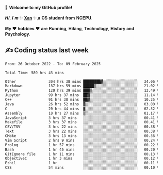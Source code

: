 🎉 **Welcome to my GitHub profile!**</br></br>
𝑯𝒊, 𝑰'𝒎 ✨ [𝐗𝐚𝐧](https://xancoding.cn/) ✨,𝐚 𝐂𝐒 𝐬𝐭𝐮𝐝𝐞𝐧𝐭 𝐟𝐫𝐨𝐦 𝐍𝐂𝐄𝐏𝐔.</br></br>
𝐌𝐲 ❤ 𝐡𝐨𝐛𝐛𝐢𝐞𝐬 ❤ 𝐚𝐫𝐞 𝐑𝐮𝐧𝐧𝐢𝐧𝐠, 𝐇𝐢𝐤𝐢𝐧𝐠, 𝐓𝐞𝐜𝐡𝐧𝐨𝐥𝐨𝐠𝐲, 𝐇𝐢𝐬𝐭𝐨𝐫𝐲 𝐚𝐧𝐝 𝐏𝐬𝐲𝐜𝐡𝐨𝐥𝐨𝐠𝐲.

## ✍️ Coding status last week
<!--START_SECTION:waka-->

```txt
From: 26 October 2022 - To: 09 February 2025

Total Time: 589 hrs 43 mins

Other               304 hrs 38 mins ████████▓░░░░░░░░░░░░░░░░   34.06 %
Markdown            187 hrs 59 mins █████▒░░░░░░░░░░░░░░░░░░░   21.02 %
Python              120 hrs 39 mins ███▒░░░░░░░░░░░░░░░░░░░░░   13.49 %
Jupyter             99 hrs 37 mins  ██▓░░░░░░░░░░░░░░░░░░░░░░   11.14 %
C++                 91 hrs 38 mins  ██▓░░░░░░░░░░░░░░░░░░░░░░   10.25 %
Java                26 hrs 52 mins  ▓░░░░░░░░░░░░░░░░░░░░░░░░   03.00 %
C                   20 hrs 44 mins  ▓░░░░░░░░░░░░░░░░░░░░░░░░   02.32 %
Assembly            10 hrs 27 mins  ▒░░░░░░░░░░░░░░░░░░░░░░░░   01.17 %
JavaScript          3 hrs 37 mins   ░░░░░░░░░░░░░░░░░░░░░░░░░   00.41 %
Makefile            3 hrs 37 mins   ░░░░░░░░░░░░░░░░░░░░░░░░░   00.41 %
CSV/TSV             3 hrs 22 mins   ░░░░░░░░░░░░░░░░░░░░░░░░░   00.38 %
Text                3 hrs 22 mins   ░░░░░░░░░░░░░░░░░░░░░░░░░   00.38 %
CMake               3 hrs 13 mins   ░░░░░░░░░░░░░░░░░░░░░░░░░   00.36 %
Vim Script          2 hrs 9 mins    ░░░░░░░░░░░░░░░░░░░░░░░░░   00.24 %
Prolog              1 hr 57 mins    ░░░░░░░░░░░░░░░░░░░░░░░░░   00.22 %
Bash                1 hr 45 mins    ░░░░░░░░░░░░░░░░░░░░░░░░░   00.20 %
GitIgnore file      1 hr 11 mins    ░░░░░░░░░░░░░░░░░░░░░░░░░   00.13 %
ObjectiveC          1 hr 3 mins     ░░░░░░░░░░░░░░░░░░░░░░░░░   00.12 %
Ezhil               1 hr            ░░░░░░░░░░░░░░░░░░░░░░░░░   00.11 %
CSS                 54 mins         ░░░░░░░░░░░░░░░░░░░░░░░░░   00.10 %
```

<!--END_SECTION:waka-->


<!-- ## 📈 My GitHub Stats
<p align="center">
    <img height="137px" src="https://github-readme-stats.vercel.app/api?username=Xancoding&hide_title=true&hide_border=true&show_icons=trueline_height=21&text_color=000&icon_color=000&bg_color=0,ea6161,ffc64d,fffc4d,52fa5a&theme=graywhite" /> 
    <img src="https://github-readme-stats.vercel.app/api/top-langs/?username=Xancoding&hide_title=true&hide_border=true&layout=compact&langs_count=6&text_color=000&icon_color=fff&bg_color=0,52fa5a,4dfcff,c64dff&theme=graywhite" /> 
</p> -->

<!-- ## 🔥 My GitHub activities of last 31 days.
<div align="center"> <img src="https://activity-graph.herokuapp.com/graph?username=XanCoding&theme=xcode" /> </div> -->

<!-- <p align="center"> 
  Visitor count<br/>
  <img src="https://profile-counter.glitch.me/xancoding/count.svg" />
</p> -->
